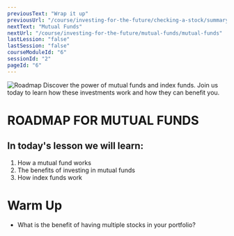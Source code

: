 ```yaml
---
previousText: "Wrap it up"
previousUrl: "/course/investing-for-the-future/checking-a-stock/summary"
nextText: "Mutual Funds"
nextUrl: "/course/investing-for-the-future/mutual-funds/mutual-funds"
lastLession: "false"
lastSession: "false"
courseModuleId: "6"
sessionId: "2"
pageId: "6"
---
```



![Roadmap](/assets/img/roadmap.png)
<sparkle-character-intro class="shift-up-overlap" position="right" character="yuna">
Discover the power of mutual funds and index funds. Join us today to learn how these investments work and how they can benefit you.</sparkle-character-intro>

# ROADMAP FOR MUTUAL FUNDS
## In today's lesson we will learn:
1. How a mutual fund works
2. The benefits of investing in mutual funds
3. How index funds work

# Warm Up
- What is the benefit of having multiple stocks in your portfolio?

